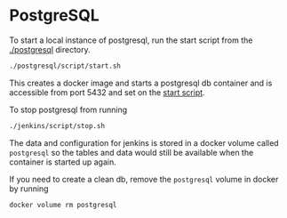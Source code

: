 <h1>PostgreSQL</h1>

To start a local instance of postgresql, run the start script from the [./postgresql](./postgresql/) directory.

```sh
./postgresql/script/start.sh
```

This creates a docker image and starts a postgresql db container and is accessible from port 5432 and set on the [start script](./postgresql/script/start.sh).

To stop postgresql from running

```sh
./jenkins/script/stop.sh
```

The data and configuration for jenkins is stored in a docker volume called `postgresql` so the tables and data would still be available when the container is started up again.

If you need to create a clean db, remove the `postgresql` volume in docker by running

```sh
docker volume rm postgresql
```
